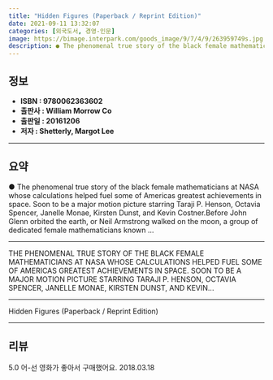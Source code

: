 ```yaml
---
title: "Hidden Figures (Paperback / Reprint Edition)"
date: 2021-09-11 13:32:07
categories: [외국도서, 경영-인문]
image: https://bimage.interpark.com/goods_image/9/7/4/9/263959749s.jpg
description: ● The phenomenal true story of the black female mathematicians at NASA whose calculations helped fuel some of Americas greatest achievements in space. Soon to
---
```


## **정보**

- **ISBN : 9780062363602**
- **출판사 : William Morrow   Co**
- **출판일 : 20161206**
- **저자 : Shetterly, Margot Lee**

------



## **요약**

●  The phenomenal true story of the black female mathematicians at NASA whose calculations helped fuel some of Americas greatest achievements in space. Soon to be a major motion picture starring Taraji P. Henson, Octavia Spencer, Janelle Monae, Kirsten Dunst, and Kevin Costner.Before John Glenn orbited the earth, or Neil Armstrong walked on the moon, a group of dedicated female mathematicians known ...

------

THE PHENOMENAL TRUE STORY OF THE BLACK FEMALE MATHEMATICIANS AT NASA WHOSE CALCULATIONS HELPED FUEL SOME OF AMERICAS GREATEST ACHIEVEMENTS IN SPACE. SOON TO BE A MAJOR MOTION PICTURE STARRING TARAJI P. HENSON, OCTAVIA SPENCER, JANELLE MONAE, KIRSTEN DUNST, AND KEVIN... 

------


Hidden Figures (Paperback / Reprint Edition) 

------


## **리뷰** 

5.0 어-선 영화가 좋아서 구매했어요.  2018.03.18 <br/>